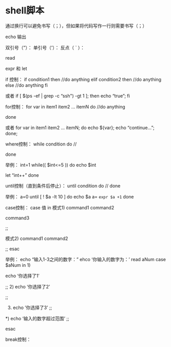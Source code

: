 # shell脚本
通过换行可以避免书写（；），但如果将代码写作一行则需要书写（；）

echo 输出

双引号（”）：
单引号（’）：
反点（ ` ）：

read

expr 和 let

if 控制：
if condition1
then
//do anything
elif condition2
then
//do anything
else
//do anything
fi

或者
if [ $(ps -ef | grep -c “ssh") -gt 1 ]; then echo “true”; fi

for控制：
for var in item1 item2 … itemN
do
//do anything

done

或者
for var in item1 item2 … itemN; do echo ${var}; echo “continue…”; done;

where控制：
while condition
do
//

done

举例：
int=1
while(( $int<=5 ))
do
echo $int

let “int++”
done

until控制（直到条件后停止）：
until condition
do
//
done

举例：
a=0
until [ ! $a -lt 10 ]
do
echo $a
a= ` expr $a +1 `
done

case控制：
case 值 in
模式1)
command1
command2

command3

;;

模式2)
command1
command2

;;
esac

举例：
echo “输入1-3之间的数字：”
ehco ‘你输入的数字为：’
read aNum
case $aNum in
1)

echo ‘你选择了1’

;;
2)
echo ‘你选择了2’

;;

3) echo ’你选择了3’
;;

*) echo ‘输入的数字超过范围’
;;

esac

break控制：

```

```
